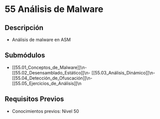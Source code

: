 # 55 Análisis de Malware

## Descripción
- Análisis de malware en ASM

## Submódulos
- [[55.01_Conceptos_de_Malware]]\n- [[55.02_Desensamblado_Estático]]\n- [[55.03_Análisis_Dinámico]]\n- [[55.04_Detección_de_Ofuscación]]\n- [[55.05_Ejercicios_de_Análisis]]\n

## Requisitos Previos
- Conocimientos previos: Nivel 50
